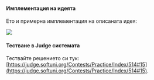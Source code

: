 #### Имплементация на идеята

Ето и примерна имплементация на описаната идея:

![](/assets/chapter-7-images/14.Table-with-numbers-01.png)

#### Тестване в Judge системата

Тествайте решението си тук: [https://judge.softuni.org/Contests/Practice/Index/514#15](https://judge.softuni.org/Contests/Practice/Index/514#15).